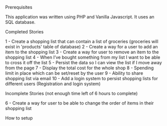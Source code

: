 Prerequisites

This application was written using PHP and Vanilla Javascript. It uses an SQL database.


Completed Stories

1 - Create a shopping list that can contain a list of groceries (groceries will exist in 'products' table of database)
2 - Create a way for a user to add an item to the shopping list
3 - Create a way for user to remove an item to the shopping list
4 - When I’ve bought something from my list I want to be able to cross it off the list
5 - Persist the data so I can view the list if I move away from the page
7 - Display the total cost for the whole shop
8 - Spending limit in place which can be set/reset by the user
9 - Ability to share shopping list via email
10 - Add a login system to persist shopping lists for different users (Registration and login system)

Incomplete Stories (not enough time left of 6 hours to complete)

6 - Create a way for user to be able to change the order of items in their shopping list


How to setup

